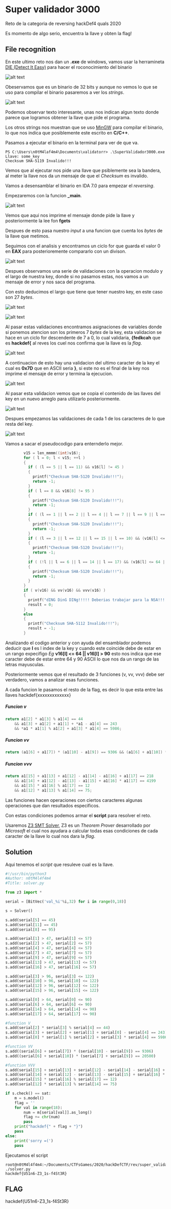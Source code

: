 # Super validador 3000

Reto de la categoria de reversing hackDef4 quals 2020

Es momento de algo serio, encuentra la llave y obten la flag!

## File recognition

En este ultimo reto nos dan un __.exe__ de windows, vamos usar la herramineta [DIE (Detect It Easy)](http://ntinfo.biz/index.html) para hacer el roconocimiento del binario

![alt text](https://github.com/mal4f4ma/writeups/blob/master/CTFs_games/super_validator/img/img_1.JPG)

Obeservamos que es un binario de 32 bits y aunque no vemos lo que se uso para compilar el binario pasaremos a ver los *strings*.

![alt text](https://github.com/mal4f4ma/writeups/blob/master/CTFs_games/super_validator/img/img_2.JPG)

Podemos observar texto interesante, unas nos indican algun texto donde parece que logramos obtener la llave que pide el programa.

Los otros strings nos muestran que se uso [MinGW](https://en.wikipedia.org/wiki/MinGW) para compilar el binario, lo que nos indica que posiblemente este escrito en __C/C++__.

Pasamos a ejecutar el binario en la terminal para ver de que va.

```
PS C:\Users\n0tM4laf4m4\Documents\validatorr> .\SuperValidador3000.exe
Llave: some_key
Checksum SHA-5119 Invalido!!!
```

Vemos que al ejecutar nos pide una llave que psiblemente sea la bandera, al meter la llave nos da un mensaje de que el *Checksum* es invalido.

Vamos a desensamblar el binario en IDA 7.0 para empezar el *reversing*.

Empezaremos con la funcion **_main**.

![alt text](https://github.com/mal4f4ma/writeups/blob/master/CTFs_games/super_validator/img/img_3.JPG)

Vemos que aqui nos imprime el mensaje donde pide la llave y posteriormente la lee fon __fgets__

Despues de esto pasa nuestro *input* a una funcion que cuenta los *bytes* de la llave que metimos.

Seguimos con el analisis y encontramos un ciclo for que guarda el valor 0 en __EAX__ para posterioremente compararlo con un divison.

![alt text](https://github.com/mal4f4ma/writeups/blob/master/CTFs_games/super_validator/img/img_4.JPG)

Despues observamos una serie de validaciones con la operacion modulo y el largo de nuestra key, donde si no pasamos estas, nos vamos a un mensaje de error y nos saca del programa.

Con esto deducimos el largo que tiene que tener nuestro key, en este caso son 27 *bytes*.

![alt text](https://github.com/mal4f4ma/writeups/blob/master/CTFs_games/super_validator/img/img_5.JPG)

![alt text](https://github.com/mal4f4ma/writeups/blob/master/CTFs_games/super_validator/img/img_6.JPG)

Al pasar estas validaciones encontramos asignaciones de variables donde si ponemos atencion son los primeros 7 _bytes_ de la key, esta validacion se hace en un ciclo for descendente de 7 a 0, lo cual validaria, **{fedkcah** que es **hackdef{** al reves los cuel nos confirma que la llave es la _flag_.

![alt text](https://github.com/mal4f4ma/writeups/blob/master/CTFs_games/super_validator/img/img_7.JPG)

A continuacion de esto hay una validacion del ultimo caracter de la key el cual es **0x7D** que en ASCII seria **}**, si este no es el final de la key nos imprime el mensaje de error y termina la ejecucion.

![alt text](https://github.com/mal4f4ma/writeups/blob/master/CTFs_games/super_validator/img/img_8.JPG)

Al pasar esta validacion vemos que se copia el contenido de las llaves del key en un nuevo arreglo para utilizarlo posteriormente.

![alt text](https://github.com/mal4f4ma/writeups/blob/master/CTFs_games/super_validator/img/img_9.JPG)

Despues empezamos las validaciones de cada 1 de los caracteres de lo que resta del key.

![alt text](https://github.com/mal4f4ma/writeups/blob/master/CTFs_games/super_validator/img/img_10.JPG)

Vamos a sacar el pseudocodigo para enternderlo mejor.

```c++
        v15 = len_mmmm((int)v16);
        for ( l = 0; l < v15; ++l )
        {
          if ( (l == 5 || l == 11) && v16[l] != 45 )
          {
            printf("Checksum SHA-5120 Invalido!!!");
            return -1;
          }
          if ( l == 8 && v16[8] != 95 )
          {
            printf("Checksum SHA-5120 Invalido!!!");
            return -1;
          }
          if ( (l == 1 || l == 2 || l == 4 || l == 7 || l == 9 || l == 13 || l == 16) && (v16[l] <= 47 || v16[l] > 57) )
          {
            printf("Checksum SHA-5120 Invalido!!!");
            return -1;
          }
          if ( (l == 3 || l == 12 || l == 15 || l == 10) && (v16[l] <= 96 || v16[l] > 122) )
          {
            printf("Checksum SHA-5120 Invalido!!!");
            return -1;
          }
          if ( (!l || l == 6 || l == 14 || l == 17) && (v16[l] <= 64 || v16[l] > 90) )
          {
            printf("Checksum SHA-5120 Invalido!!!");
            return -1;
          }
        }
        if ( v(v16) && vv(v16) && vvv(v16) )
        {
          printf("dING DinG DINg!!!!! Deberias trabajar para la NSA!!!!");
          result = 0;
        }
        else
        {
          printf("Checksum SHA-5112 Invalido!!!");
          result = -1;
        }
```

Analizando el codigo anterior y con ayuda del ensamblador podemos deducir que **l** es l index de la key y cuando este coincide debe de estar en un rango expecifigo *Eg* **v16[l] <= 64 || v16[l] > 90** esto nos indica que ese caracter debe de estar entre 64 y 90 ASCII lo que nos da un rango de las letras mayusculas.

Posteriormente vemos que el resultado de 3 funciones (v, vv, vvv) debe ser verdadero, vamos a analizar esas funciones.

A cada funcion le pasamos el resto de la flag, es decir lo que esta entre las llaves hackdef{xxxxxxxxxxxxx}


##### Funcion v

```c++
return a1[2] * a1[3] % a1[4] == 44
    && a1[3] + a1[2] + a1[1] + *a1 - a1[4] == 243
    && *a1 * a1[1] % a1[2] + a1[3] * a1[4] == 5986;

```
##### Funcion vv
```c++
return (a1[6] + a1[7]) * (a1[10] - a1[9]) == 9306 && (a1[6] + a1[10]) * (a1[7] + a1[9]) == 20500;
```
##### Funcion vvv
```c++
return a1[15] + a1[13] + a1[12] - a1[14] - a1[16] + a1[17] == 218
    && a1[14] + a1[12] - a1[13] - a1[15] + a1[16] * a1[17] == 4199
    && a1[15] * a1[16] % a1[17] == 12
    && a1[12] * a1[13] % a1[14] == 75;
```


Las funciones hacen operaciones con ciertos caracteres algunas operaciones que dan resultados especificos.

Con estas condiciones podemos armar el **script** para resolver el reto.

Usaremos [Z3 SMT Solver](https://github.com/Z3Prover/z3), Z3 es un *Theorem Prover* desarrollado por *Microsoft* el cual nos ayudara a calcular todas esas condiciones de cada caracter de la llave lo cual nos dara la *flag*.


## Solution

Aqui tenemos el *script* que resuleve cual es la llave.

```python
#!/usr/bin/python3
#Author: n0tM4l4f4m4
#Title: solver.py

from z3 import *

serial = [BitVec('val_%i'%i,32) for i in range(0,18)]

s = Solver()

s.add(serial[5] == 45)
s.add(serial[11] == 45)
s.add(serial[8] == 95)

s.add(serial[1] > 47, serial[1] <= 57)
s.add(serial[2] > 47, serial[2] <= 57)
s.add(serial[4] > 47, serial[4] <= 57)
s.add(serial[7] > 47, serial[7] <= 57)
s.add(serial[9] > 47, serial[9] <= 57)
s.add(serial[13] > 47, serial[13] <= 57)
s.add(serial[16] > 47, serial[16] <= 57)

s.add(serial[3] > 96, serial[3] <= 122)
s.add(serial[10] > 96, serial[10] <= 122)
s.add(serial[12] > 96, serial[12] <= 122)
s.add(serial[15] > 96, serial[15] <= 122)

s.add(serial[0] > 64, serial[0] <= 90)
s.add(serial[6] > 64, serial[6] <= 90)
s.add(serial[14] > 64, serial[14] <= 90)
s.add(serial[17] > 64, serial[17] <= 90)

#function V
s.add(serial[2] * serial[3] % serial[4] == 44)
s.add(serial[3] + serial[2] + serial[1] + serial[0] - serial[4] == 243)
s.add(serial[0] * serial[1] % serial[2] + serial[3] * serial[4] == 5986)

#function VV
s.add((serial[6] + serial[7]) * (serial[10] - serial[9]) == 9306)
s.add((serial[6] + serial[10]) * (serial[7] + serial[9]) == 20500)

#function VVV
s.add(serial[15] + serial[13] + serial[12] - serial[14] - serial[16] + serial[17] == 218)
s.add(serial[14] + serial[12] - serial[13] - serial[15] + serial[16] * serial[17] == 4199)
s.add(serial[15] * serial[16] % serial[17] == 12)
s.add(serial[12] * serial[13] % serial[14] == 75)

if s.check() == sat:
    m = s.model()
    flag = ''
    for val in range(18):
        num = m[serial[val]].as_long()
        flag += chr(num)
        pass
    print("hackdef{" + flag + "}")
    pass
else:
    print('sorry =(')
    pass
```
Ejecutamos el script

```
root@n0tM4l4f4m4:~/Documents/CTFsGames/2020/hackDefCTF/rev/super_validador# ./solver.py
hackdef{U51n6-Z3_1s-f4St3R}
```

## FLAG

hackdef{U51n6-Z3_1s-f4St3R}